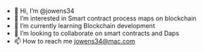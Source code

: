 - 👋 Hi, I’m @jowens34
- 👀 I’m interested in Smart contract process maps on blockchain
- 🌱 I’m currently learning Blockchain development
- 💞️ I’m looking to collaborate on smart contracts and Daps
- 📫 How to reach me jowens34@mac.com

<!---
jowens34/jowens34 is a ✨ special ✨ repository because its `README.md` (this file) appears on your GitHub profile.
You can click the Preview link to take a look at your changes.
--->
